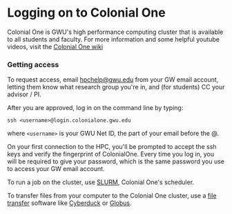 # Logging on to Colonial One
Colonial One is GWU's high performance computing cluster that is available to all students and faculty. For more information and some helpful youtube videos, visit the [Colonial One wiki](https://colonialone.gwu.edu/)

### Getting access
To request access, email hpchelp@gwu.edu from your GW email account, letting them know what research group you're in, and (for students) CC your advisor / PI.

After you are approved, log in on the command line by typing:

`ssh <username>@login.colonialone.gwu.edu`

where `<username>` is your GWU Net ID, the part of your email before the @.

On your first connection to the HPC, you'll be prompted to accept the ssh keys and verify the fingerprint of ColonialOne. Every time you log in, you will be required to give your password, which is the same password you use to access your GW email account.

To run a job on the cluster, use [SLURM](slurm.md), Colonial One's scheduler.

To transfer files from your computer to the Colonial One cluster, use a [file transfer](filetransfer.md) software like [Cyberduck](https://cyberduck.en.softonic.com/mac) or [Globus](https://www.globus.org/). 
